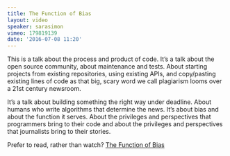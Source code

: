 ```yaml
---
title: The Function of Bias
layout: video
speaker: sarasimon
vimeo: 179819139
date: '2016-07-08 11:20'
---
```


This is a talk about the process and product of code. It’s a talk about the open source community, about maintenance and tests. About starting projects from existing repositories, using existing APIs, and copy/pasting existing lines of code as that big, scary word we call plagiarism looms over a 21st century newsroom.

It’s a talk about building something the right way under deadline. About humans who write algorithms that determine the news. It’s about bias and about the function it serves. About the privileges and perspectives that programmers bring to their code and about the privileges and perspectives that journalists bring to their stories.

Prefer to read, rather than watch? [The Function of Bias](https://medium.com/@sarambsimon/the-function-of-bias-b92fc968fac1#.c5ch46ws3)
